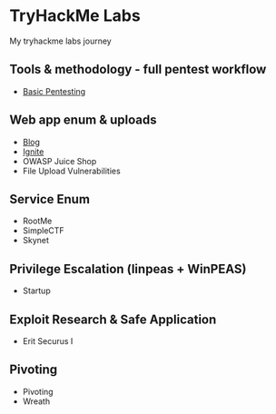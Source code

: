 # TryHackMe Labs
My tryhackme labs journey
## Tools & methodology - full pentest workflow
- [Basic Pentesting](Basic%20Pentesting.md)
## Web app enum & uploads
- [Blog](Blog.md)
- [Ignite](Ignite.md)
- OWASP Juice Shop
- File Upload Vulnerabilities
## Service Enum 
- RootMe
- SimpleCTF
- Skynet
## Privilege Escalation (linpeas + WinPEAS)
- Startup
## Exploit Research & Safe Application
- Erit Securus I
## Pivoting 
- Pivoting
- Wreath

